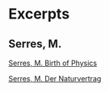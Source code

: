 # Excerpts

## Serres, M.

[Serres, M. Birth of Physics](serres_BirthOfPhysics.md)

[Serres, M. Der Naturvertrag](serresNaturvertrag2015.md)
